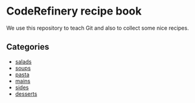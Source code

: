 # CodeRefinery recipe book

We use this repository to teach Git and also to collect
some nice recipes.





## Categories

- [salads](salads)
- [soups](soups)
- [pasta](pasta)
- [mains](mains)
- [sides](sides)
- [desserts](desserts)

